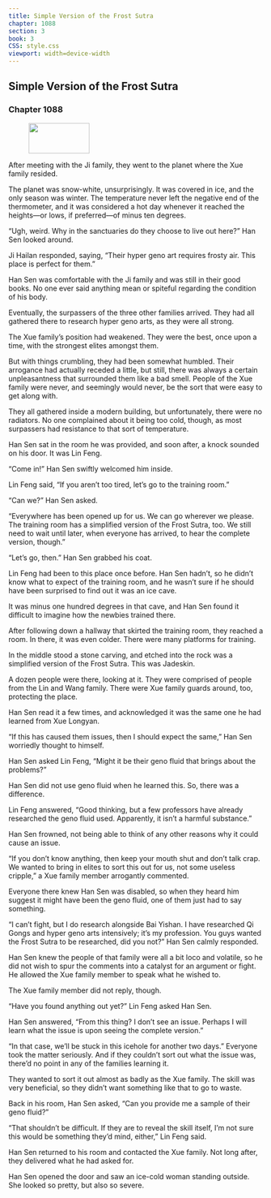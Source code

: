 ```yaml
---
title: Simple Version of the Frost Sutra
chapter: 1088
section: 3
book: 3
CSS: style.css
viewport: width=device-width
---
```


## Simple Version of the Frost Sutra

### Chapter 1088

<figure>
	<img src="../Images/gem.gif" alt="" id="gem" width="120" height="60" />
</figure>

After meeting with the Ji family, they went to the planet where the Xue family resided.

The planet was snow-white, unsurprisingly. It was covered in ice, and the only season was winter. The temperature never left the negative end of the thermometer, and it was considered a hot day whenever it reached the heights—or lows, if preferred—of minus ten degrees.

“Ugh, weird. Why in the sanctuaries do they choose to live out here?” Han Sen looked around.

Ji Hailan responded, saying, “Their hyper geno art requires frosty air. This place is perfect for them.”

Han Sen was comfortable with the Ji family and was still in their good books. No one ever said anything mean or spiteful regarding the condition of his body.

Eventually, the surpassers of the three other families arrived. They had all gathered there to research hyper geno arts, as they were all strong.

The Xue family’s position had weakened. They were the best, once upon a time, with the strongest elites amongst them.

But with things crumbling, they had been somewhat humbled. Their arrogance had actually receded a little, but still, there was always a certain unpleasantness that surrounded them like a bad smell. People of the Xue family were never, and seemingly would never, be the sort that were easy to get along with.

They all gathered inside a modern building, but unfortunately, there were no radiators. No one complained about it being too cold, though, as most surpassers had resistance to that sort of temperature.

Han Sen sat in the room he was provided, and soon after, a knock sounded on his door. It was Lin Feng.

“Come in!” Han Sen swiftly welcomed him inside.

Lin Feng said, “If you aren’t too tired, let’s go to the training room.”

“Can we?” Han Sen asked.

“Everywhere has been opened up for us. We can go wherever we please. The training room has a simplified version of the Frost Sutra, too. We still need to wait until later, when everyone has arrived, to hear the complete version, though.”

“Let’s go, then.” Han Sen grabbed his coat.

Lin Feng had been to this place once before. Han Sen hadn’t, so he didn’t know what to expect of the training room, and he wasn’t sure if he should have been surprised to find out it was an ice cave.

It was minus one hundred degrees in that cave, and Han Sen found it difficult to imagine how the newbies trained there.

After following down a hallway that skirted the training room, they reached a room. In there, it was even colder. There were many platforms for training.

In the middle stood a stone carving, and etched into the rock was a simplified version of the Frost Sutra. This was Jadeskin.

A dozen people were there, looking at it. They were comprised of people from the Lin and Wang family. There were Xue family guards around, too, protecting the place.

Han Sen read it a few times, and acknowledged it was the same one he had learned from Xue Longyan.

“If this has caused them issues, then I should expect the same,” Han Sen worriedly thought to himself.

Han Sen asked Lin Feng, “Might it be their geno fluid that brings about the problems?”

Han Sen did not use geno fluid when he learned this. So, there was a difference.

Lin Feng answered, “Good thinking, but a few professors have already researched the geno fluid used. Apparently, it isn’t a harmful substance.”

Han Sen frowned, not being able to think of any other reasons why it could cause an issue.

“If you don’t know anything, then keep your mouth shut and don’t talk crap. We wanted to bring in elites to sort this out for us, not some useless cripple,” a Xue family member arrogantly commented.

Everyone there knew Han Sen was disabled, so when they heard him suggest it might have been the geno fluid, one of them just had to say something.

“I can’t fight, but I do research alongside Bai Yishan. I have researched Qi Gongs and hyper geno arts intensively; it’s my profession. You guys wanted the Frost Sutra to be researched, did you not?” Han Sen calmly responded.

Han Sen knew the people of that family were all a bit loco and volatile, so he did not wish to spur the comments into a catalyst for an argument or fight. He allowed the Xue family member to speak what he wished to.

The Xue family member did not reply, though.

“Have you found anything out yet?” Lin Feng asked Han Sen.

Han Sen answered, “From this thing? I don’t see an issue. Perhaps I will learn what the issue is upon seeing the complete version.”

“In that case, we’ll be stuck in this icehole for another two days.” Everyone took the matter seriously. And if they couldn’t sort out what the issue was, there’d no point in any of the families learning it.

They wanted to sort it out almost as badly as the Xue family. The skill was very beneficial, so they didn’t want something like that to go to waste.

Back in his room, Han Sen asked, “Can you provide me a sample of their geno fluid?”

“That shouldn’t be difficult. If they are to reveal the skill itself, I’m not sure this would be something they’d mind, either,” Lin Feng said.

Han Sen returned to his room and contacted the Xue family. Not long after, they delivered what he had asked for.

Han Sen opened the door and saw an ice-cold woman standing outside. She looked so pretty, but also so severe.